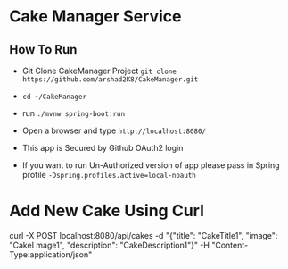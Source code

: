 # Cake Manager Service

## How To Run
* Git Clone CakeManager Project `git clone https://github.com/arshad2K8/CakeManager.git`
* `cd ~/CakeManager`
* run `./mvnw spring-boot:run`
* Open a browser and type `http://localhost:8080/`
* This app is Secured by Github OAuth2 login

* If you want to run Un-Authorized version of app please pass in Spring profile `-Dspring.profiles.active=local-noauth`

# Add New Cake Using Curl
curl -X POST localhost:8080/api/cakes -d "{\"title\": \"CakeTitle1\", \"image\": \"CakeI mage1\", \"description\": \"CakeDescription1\"}" -H "Content-Type:application/json"



